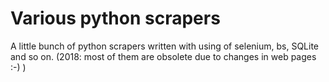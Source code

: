 # Various python scrapers

A little bunch of python scrapers written with using of selenium, bs, SQLite and so on.
(2018: most of them are obsolete due to changes in web pages :-) )
